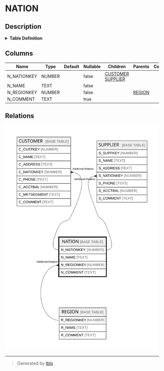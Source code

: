 # NATION

## Description

<details>
<summary><strong>Table Definition</strong></summary>

```sql
create or replace TABLE NATION (
	N_NATIONKEY NUMBER(38,0) NOT NULL,
	N_NAME VARCHAR(25) NOT NULL,
	N_REGIONKEY NUMBER(38,0) NOT NULL,
	N_COMMENT VARCHAR(152)
);
```

</details>

## Columns

| Name | Type | Default | Nullable | Children | Parents | Comment |
| ---- | ---- | ------- | -------- | -------- | ------- | ------- |
| N_NATIONKEY | NUMBER |  | false | [CUSTOMER](CUSTOMER.md) [SUPPLIER](SUPPLIER.md) |  |  |
| N_NAME | TEXT |  | false |  |  |  |
| N_REGIONKEY | NUMBER |  | false |  | [REGION](REGION.md) |  |
| N_COMMENT | TEXT |  | true |  |  |  |

## Relations

![er](NATION.svg)

---

> Generated by [tbls](https://github.com/k1LoW/tbls)
